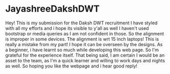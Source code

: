 # JayashreeDakshDWT
Hey! This is my submission for the Daksh DWT recruitment
I have styled with all my efforts and i hope its visible to y'all as well
I haven't used bootstrap or media queries as I am not confident in those. So the alignment is improper in some devices.
The alignment is wrt 15 inch laptops!
This is really a mistake from my part! I hope it can be overseen by the designs.
As a beginner, i have learnt so much while developing this web page. So I'm grateful for the experience itself.
That being said, I am certain I would be an asset to the team, as I'm a quick learner and willing to work days and nights as well.
So hoping you like the webpage and i hear good reply!
